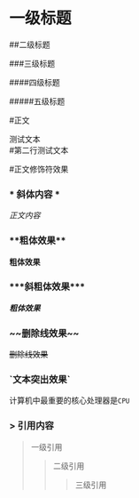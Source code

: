 # 一级标题

##二级标题

###三级标题

####四级标题

#####五级标题


#正文


测试文本<br>
\#第二行测试文本

#正文修饰符效果

### \* 斜体内容 \* 

*正文内容*

### \*\*粗体效果\*\*

**粗体效果**

### \*\*\*斜粗体效果\*\*\*

***粗体效果***


### \~\~删除线效果\~\~
~~删除线效果~~

### \`文本突出效果\`
计算机中最重要的核心处理器是`CPU`

### \> 引用内容
> 一级引用
>> 二级引用
>>> 三级引用